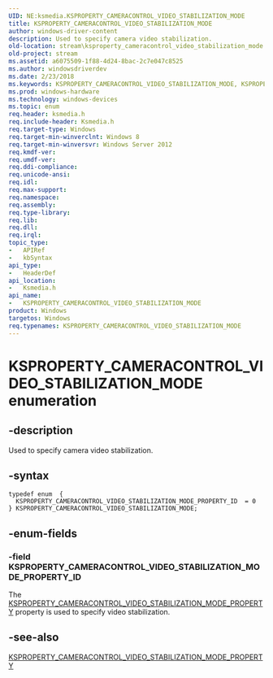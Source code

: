 ```yaml
---
UID: NE:ksmedia.KSPROPERTY_CAMERACONTROL_VIDEO_STABILIZATION_MODE
title: KSPROPERTY_CAMERACONTROL_VIDEO_STABILIZATION_MODE
author: windows-driver-content
description: Used to specify camera video stabilization.
old-location: stream\ksproperty_cameracontrol_video_stabilization_mode.htm
old-project: stream
ms.assetid: a6075509-1f88-4d24-8bac-2c7e047c8525
ms.author: windowsdriverdev
ms.date: 2/23/2018
ms.keywords: KSPROPERTY_CAMERACONTROL_VIDEO_STABILIZATION_MODE, KSPROPERTY_CAMERACONTROL_VIDEO_STABILIZATION_MODE enumeration [Streaming Media Devices], KSPROPERTY_CAMERACONTROL_VIDEO_STABILIZATION_MODE_PROPERTY_ID, ksmedia/KSPROPERTY_CAMERACONTROL_VIDEO_STABILIZATION_MODE, ksmedia/KSPROPERTY_CAMERACONTROL_VIDEO_STABILIZATION_MODE_PROPERTY_ID, stream.ksproperty_cameracontrol_video_stabilization_mode
ms.prod: windows-hardware
ms.technology: windows-devices
ms.topic: enum
req.header: ksmedia.h
req.include-header: Ksmedia.h
req.target-type: Windows
req.target-min-winverclnt: Windows 8
req.target-min-winversvr: Windows Server 2012
req.kmdf-ver: 
req.umdf-ver: 
req.ddi-compliance: 
req.unicode-ansi: 
req.idl: 
req.max-support: 
req.namespace: 
req.assembly: 
req.type-library: 
req.lib: 
req.dll: 
req.irql: 
topic_type:
-	APIRef
-	kbSyntax
api_type:
-	HeaderDef
api_location:
-	Ksmedia.h
api_name:
-	KSPROPERTY_CAMERACONTROL_VIDEO_STABILIZATION_MODE
product: Windows
targetos: Windows
req.typenames: KSPROPERTY_CAMERACONTROL_VIDEO_STABILIZATION_MODE
---
```


# KSPROPERTY_CAMERACONTROL_VIDEO_STABILIZATION_MODE enumeration


## -description


Used to specify camera video stabilization.


## -syntax


````
typedef enum  { 
  KSPROPERTY_CAMERACONTROL_VIDEO_STABILIZATION_MODE_PROPERTY_ID  = 0
} KSPROPERTY_CAMERACONTROL_VIDEO_STABILIZATION_MODE;
````


## -enum-fields




### -field KSPROPERTY_CAMERACONTROL_VIDEO_STABILIZATION_MODE_PROPERTY_ID

The <a href="https://msdn.microsoft.com/library/windows/hardware/jj156043">KSPROPERTY_CAMERACONTROL_VIDEO_STABILIZATION_MODE_PROPERTY</a> property is used to specify video stabilization.


## -see-also

<a href="https://msdn.microsoft.com/library/windows/hardware/jj156043">KSPROPERTY_CAMERACONTROL_VIDEO_STABILIZATION_MODE_PROPERTY</a>



 

 


